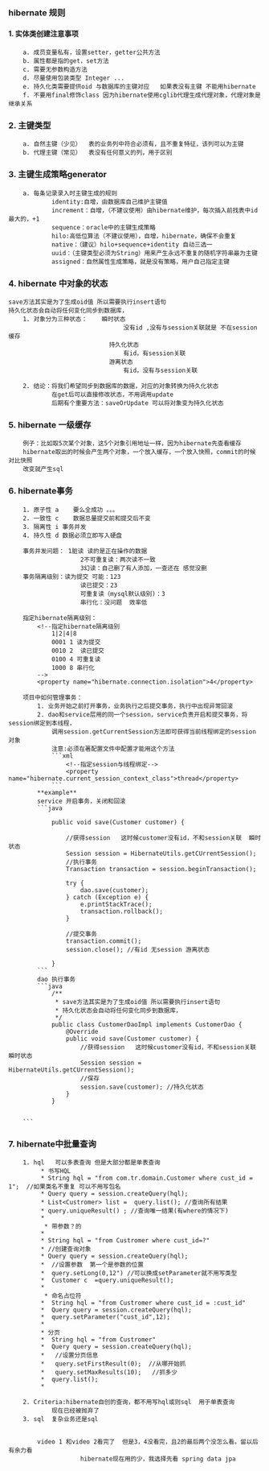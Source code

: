 ### hibernate 规则

#### 1. 实体类创建注意事项
		a. 成员变量私有，设置setter，getter公共方法
		b. 属性都是指的get，set方法 
		c. 需要无参数构造方法
		d. 尽量使用包装类型 Integer ...
		e. 持久化类需要提供oid 与数据库的主键对应   如果表没有主键 不能用hibernate
		f. 不要用final修饰class 因为hibernate使用cglib代理生成代理对象，代理对象是继承关系
	
### 2. 主键类型
		a. 自然主键（少见）  表的业务列中符合必须有，且不重复特征，该列可以为主键
		b. 代理主键（常见）  表没有任何意义的列，用于区别
		
### 3. 主键生成策略generator
		a. 每条记录录入时主键生成的规则 
				identity:自增，由数据库自己维护主键值
                increment：自增，（不建议使用）由hibernate维护，每次插入前找表中id最大的，+1
                sequence：oracle中的主键生成策略
                hilo:高低位算法（不建议使用），自增，hibernate，确保不会重复
                native：（建议）hilo+sequence+identity 自动三选一
                uuid：（主键类型必须为String）用来产生永远不重复的随机字符串最为主键
                assigned：自然属性生成策略，就是没有策略，用户自己指定主键
            
### 4. hibernate 中对象的状态
	save方法其实是为了生成oid值 所以需要执行insert语句
	持久化状态会自动将任何变化同步到数据库，
		1. 对象分为三种状态： 	瞬时状态
									没有id ,没有与session关联就是 不在session缓存
								持久化状态
									有id，有session关联
								游离状态
									有id，没有与session关联
									
		2. 结论：将我们希望同步到数据库的数据，对应的对象转换为持久化状态
				在get后可以直接修改状态，不用调用update
				后期有个重要方法：saveOrUpdate 可以将对象变为持久化状态
	
### 5. hibernate 一级缓存
		例子：比如取5次某个对象，这5个对象引用地址一样，因为hibernate先查看缓存
		hibernate取出的时候会产生两个对象，一个放入缓存，一个放入快照，commit的时候对比快照
		改变就产生sql
		
### 6. hibernate事务
		1. 原子性 a	要么全成功 。。。
		2. 一致性 c	数据总量提交前和提交后不变
		3. 隔离性 i 事务并发
		4. 持久性 d 数据必须立即写入硬盘
		
		事务并发问题： 1脏读 读的是正在操作的数据
						2不可重复读：两次读不一致
						3幻读：自己删了有人添加，一查还在 感觉没删
		事务隔离级别：读为提交 可能：123
						读已提交：23
						可重复读（mysql默认级别)：3
						串行化：没问题  效率低

		指定hibernate隔离级别：			
			<!--指定hibernate隔离级别
				1|2|4|8
				0001 1 读为提交
				0010 2  读已提交
				0100 4 可重复读
				1000 8 串行化
			-->
			<property name="hibernate.connection.isolation">4</property>

		项目中如何管理事务：
			1. 业务开始之前打开事务，业务执行之后提交事务，执行中出现异常回滚
			2. dao和service层用的同一个session，service负责开启和提交事务，将session绑定到本线程，
				调用session.getCurrentSession方法即可获得当前线程绑定的session对象
				注意:必须在著配置文件中配置才能用这个方法
				```xml				
					<!--指定session与线程绑定-->
					<property name="hibernate.current_session_context_class">thread</property>
				```
			**example**
			service 开启事务，关闭和回滚
			```java
			
				public void save(Customer customer) {

					//获得session   这时候customer没有id，不和session关联  瞬时状态
					Session session = HibernateUtils.getCUrrentSession();
					//执行事务
					Transaction transaction = session.beginTransaction();

					try {
						dao.save(customer);
					} catch (Exception e) {
						e.printStackTrace();
						transaction.rollback();
					}

					//提交事务
					transaction.commit();
					session.close(); //有id 无session 游离状态

				}
			```
			dao 执行事务
			```java
				/**
				 * save方法其实是为了生成oid值 所以需要执行insert语句
				 * 持久化状态会自动将任何变化同步到数据库，
				 */
				public class CustomerDaoImpl implements CustomerDao {
					@Override
					public void save(Customer customer) {
						//获得session   这时候customer没有id，不和session关联  瞬时状态
						Session session = HibernateUtils.getCUrrentSession();
						//保存
						session.save(customer); //持久化状态
					}
				}
			
	
		```
	
### 7. hibernate中批量查询
		1. hql   可以多表查询 但是大部分都是单表查询
			 * 书写HQL
			 * String hql = "from com.tr.domain.Customer where cust_id = 1";  //如果类名不重复 可以不用写包名
			 * Query query = session.createQuery(hql);
			 * List<Custromer> list =  query.list(); //查询所有结果
			 * query.uniqueResult() ; //查询唯一结果(有where的情况下)
			 *
			  * 带参数？的
			 *
			 * String hql = "from Custromer where cust_id=?"
			 * //创建查询对象
			 * Query query = session.createQuery(hql);
			 *  //设置参数  第一个是参数的位置
			 *  query.setLong(0,12") //可以换成setParameter就不用写类型
			 *  Customer c  =query.uniqueResult();
			 *
			  * 命名占位符
			 *  String hql = "from Custromer where cust_id = :cust_id"
			 *  Query query = session.createQuery(hql);
			 *  query.setParameter("cust_id",12);
			 *
			 * 分页
			 *  String hql = "from Custromer"
			 *  Query query = session.createQuery(hql);
			 *   //设置分页信息
			 *   query.setFirstResult(0);  //从哪开始抓
			 *   query.setMaxResults(10);   //抓多少
			 *  query.list();
			 *
			 
		2. Criteria:hibernate自创的查询，都不用写hql或则sql  用于单表查询
				现在已经被抛弃了
		3. sql  复杂业务还是sql
			
			
			video 1 和video 2看完了  但是3，4没看完，且2的最后两个没怎么看。留以后有余力看
						hibernate现在用的少，我选择先看 spring data jpa
		
		